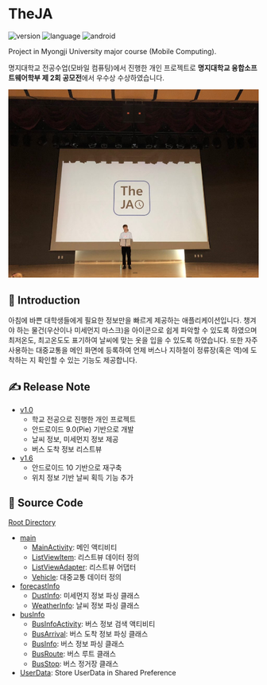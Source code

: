 TheJA
===
![version](https://img.shields.io/badge/Version-1.6.0-green.svg)
![language](https://img.shields.io/badge/Language-Java-Orange.svg)
![android](https://img.shields.io/badge/android-10(api_level_29)-Blue.svg)

Project in Myongji University major course (Mobile Computing).

명지대학교 전공수업(모바일 컴퓨팅)에서 진행한 개인 프로젝트로 **명지대학교 융합소프트웨어학부 제 2회 공모전**에서 우수상 수상하였습니다.

![수상사진](수상사진.jpg)

:open_book: Introduction
---
아침에 바쁜 대학생들에게 필요한 정보만을 빠르게 제공하는 애플리케이션입니다. 챙겨야 하는 물건(우산이나 미세먼지 마스크)을 아이콘으로 쉽게 파악할 수 있도록 하였으며 최저온도, 최고온도도 표기하여 날씨에 맞는 옷을 입을 수 있도록 하였습니다. 또한 자주 사용하는 대중교통을 메인 화면에 등록하여 언제 버스나 지하철이 정류장(혹은 역)에 도착하는 지 확인할 수 있는 기능도 제공합니다.

:writing_hand: Release Note
---

- [v1.0](https://github.com/Jeonghun-Ban/TheJA/releases/tag/v1.0)
    - 학교 전공으로 진행한 개인 프로젝트
    - 안드로이드 9.0(Pie) 기반으로 개발
    - 날씨 정보, 미세먼지 정보 제공
    - 버스 도착 정보 리스트뷰
- [v1.6](https://github.com/Jeonghun-Ban/TheJA/releases/tag/v1.6)
    - 안드로이드 10 기반으로 재구축
    - 위치 정보 기반 날씨 획득 기능 추가

:file_folder: Source Code
---
[Root Directory](/app/src/main/java/com/example/theja)
- [main](app\src\main\java\com\example\theja\main)
    - [MainActivity](app\src\main\java\com\example\theja\main\MainActivity.java): 메인 액티비티
    - [ListViewItem](app\src\main\java\com\example\theja\main\ListViewItem.java): 리스트뷰 데이터 정의
    - [ListViewAdapter](app\src\main\java\com\example\theja\main\ListViewAdapter.java): 리스트뷰 어댑터
    - [Vehicle](app\src\main\java\com\example\theja\main\Vehicle.java): 대중교통 데이터 정의
- [forecastInfo](app\src\main\java\com\example\theja\forecastInfo)
    - [DustInfo](app\src\main\java\com\example\theja\forecastInfo\DustInfo.java): 미세먼지 정보 파싱 클래스
    - [WeatherInfo](app\src\main\java\com\example\theja\forecastInfo\WeatherInfo.java): 날씨 정보 파싱 클래스
- [busInfo](app\src\main\java\com\example\theja\busInfo)
    - [BusInfoActivity](app\src\main\java\com\example\theja\busInfo\BusInfoActivity.java): 버스 정보 검색 액티비티
    - [BusArrival](app\src\main\java\com\example\theja\busInfo\BusArrival.java): 버스 도착 정보 파싱 클래스
    - [BusInfo](app\src\main\java\com\example\theja\busInfo\BusInfo.java): 버스 정보 파싱 클래스
    - [BusRoute](app\src\main\java\com\example\theja\busInfo\BusRoute.java): 버스 루트 클래스
    - [BusStop](app\src\main\java\com\example\theja\busInfo\BusStop.java): 버스 정거장 클래스
- [UserData](app\src\main\java\com\example\theja\UserData.java): Store UserData in Shared Preference